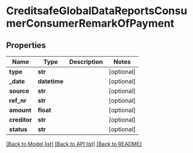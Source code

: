 # CreditsafeGlobalDataReportsConsumerConsumerRemarkOfPayment

## Properties
Name | Type | Description | Notes
------------ | ------------- | ------------- | -------------
**type** | **str** |  | [optional] 
**_date** | **datetime** |  | [optional] 
**source** | **str** |  | [optional] 
**ref_nr** | **str** |  | [optional] 
**amount** | **float** |  | [optional] 
**creditor** | **str** |  | [optional] 
**status** | **str** |  | [optional] 

[[Back to Model list]](../README.md#documentation-for-models) [[Back to API list]](../README.md#documentation-for-api-endpoints) [[Back to README]](../README.md)

